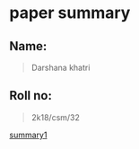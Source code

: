  # paper summary


 ## Name:
 >Darshana khatri

 ## Roll no:
 >2k18/csm/32

[summary1](./summary1/readme.md)


